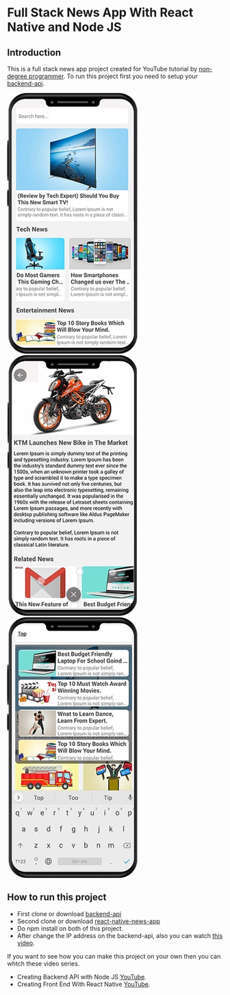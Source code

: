 # Full Stack News App With React Native and Node JS

## Introduction

This is a full stack news app project created for YouTube tutorial by [non-degree programmer](https://www.youtube.com/channel/UCiTUxayvzwCn9qStZYK07zg). To run this project first you need to setup your [backend-api](https://github.com/ndpniraj/node-js-news-app-backend).

![Project Image One](./app/screen-shots/sc-1.png)
![Project Image Two](./app/screen-shots/sc-2.png)
![Project Image Three](./app/screen-shots/sc-3.png)

## How to run this project

- First clone or download [backend-api](https://github.com/ndpniraj/node-js-news-app-backend)
- Second clone or download [react-native-news-app](https://github.com/ndpniraj/react-native-news-app)
- Do npm install on both of this project.
- After change the IP address on the backend-api, also you can watch [this video](https://www.youtube.com/watch?v=JrUoMfBouww).

If you want to see how you can make this project on your own then you can whtch these video series.

- Creating Backend API with Node JS [YouTube](https://www.youtube.com/watch?v=FljcYOOaf7s&list=PLaAoUJDWH9Wrnp5VbwZlH4rR1F5CHGQLL).
- Creating Front End With React Native [YouTube](https://www.youtube.com/watch?v=Q_Sk6YL_eh4&list=PLaAoUJDWH9WoYJY52F52Erq_GJIa4hc3e).
